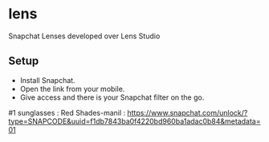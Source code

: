 # lens
Snapchat Lenses developed over Lens Studio

## Setup
* Install Snapchat.
* Open the link from your mobile.
* Give access and there is your Snapchat filter on the go.

#1 sunglasses : Red Shades-manil : https://www.snapchat.com/unlock/?type=SNAPCODE&uuid=f1db7843ba0f4220bd960ba1adac0b84&metadata=01
